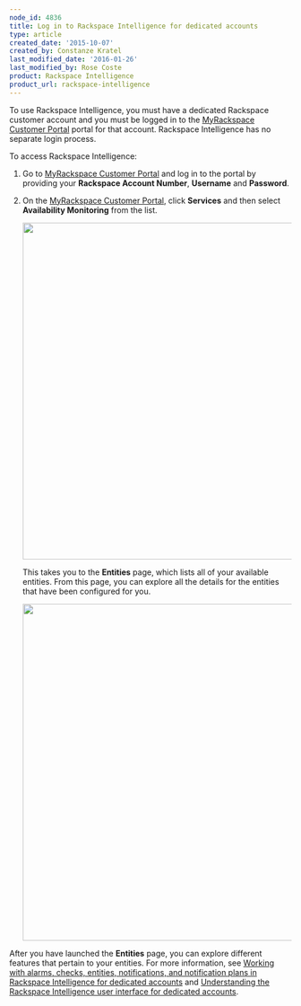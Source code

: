 ```yaml
---
node_id: 4836
title: Log in to Rackspace Intelligence for dedicated accounts
type: article
created_date: '2015-10-07'
created_by: Constanze Kratel
last_modified_date: '2016-01-26'
last_modified_by: Rose Coste
product: Rackspace Intelligence
product_url: rackspace-intelligence
---
```


To use Rackspace Intelligence, you must have a dedicated Rackspace
customer account and you must be logged in to the
[MyRackspace Customer Portal](https://my.rackspace.com) portal for that account.
Rackspace Intelligence has no separate login process.

To access Rackspace Intelligence:

1.  Go to [MyRackspace Customer Portal](https://my.rackspace.com) and log in to the portal by
    providing your **Rackspace Account Number**, **Username** and
    **Password**.

2.  On the [MyRackspace Customer Portal](https://my.rackspace.com), click **Services** and then
    select **Availability Monitoring** from the list.

    <img src="https://8026b2e3760e2433679c-fffceaebb8c6ee053c935e8915a3fbe7.ssl.cf2.rackcdn.com/field/image/Myrack1.png" width="600" />

    This takes you to the **Entities** page, which lists all of your
    available entities. From this page, you can explore all the details
    for the entities that have been configured for you.

    <img src="https://8026b2e3760e2433679c-fffceaebb8c6ee053c935e8915a3fbe7.ssl.cf2.rackcdn.com/field/image/Entity%20List1.png" width="600" />

After you have launched the **Entities** page, you can explore different
features that pertain to your entities. For more information, see
[Working with alarms, checks, entities, notifications, and notification
plans in Rackspace Intelligence for dedicated
accounts](/how-to/working-with-alarms-checks-entities-notifications-and-notification-plans-in-rackspace)
and [Understanding the Rackspace Intelligence user interface for
dedicated
accounts](/how-to/understanding-the-rackspace-intelligence-user-interface-for-dedicated-accounts).
